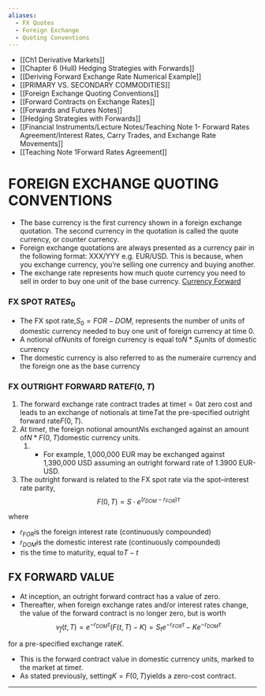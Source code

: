 ```yaml
---
aliases:
  - FX Quotes
  - Foreign Exchange
  - Quoting Conventions
---
```

+ [[Ch1 Derivative Markets]]
+ [[Chapter 6 (Hull) Hedging Strategies with Forwards]]
+ [[Deriving Forward Exchange Rate Numerical Example]]
+ [[PRIMARY VS. SECONDARY COMMODITIES]]
+ [[Foreign Exchange Quoting Conventions]]
+ [[Forward Contracts on Exchange Rates]]
+ [[Forwards and Futures Notes]]
+ [[Hedging Strategies with Forwards]]
+ [[Financial Instruments/Lecture Notes/Teaching Note 1- Forward Rates Agreement/Interest Rates, Carry Trades, and Exchange Rate Movements]]
+ [[Teaching Note 1Forward Rates Agreement]]
# FOREIGN EXCHANGE QUOTING CONVENTIONS
+ The base currency is the first currency shown in a foreign exchange quotation. The second currency in the quotation is called the quote currency, or counter currency.
+ Foreign exchange quotations are always presented as a currency pair in the following format: XXX/YYY e.g. EUR/USD. This is because, when you exchange currency, you’re selling one currency and buying another.
+ The exchange rate represents how much quote currency you need to sell in order to buy one unit of the base currency.
[Currency Forward](Currency%20Forward.md)
### FX SPOT RATE$S_0$
+ The FX spot rate,$S_0 = FOR-DOM$, represents the number of units of domestic currency needed to buy one unit of foreign currency at time 0.
+ A notional of$N$units of foreign currency is equal to$N*S_t$units of domestic currency
+ The domestic currency is also referred to as the numeraire currency and the foreign one as the base currency
### FX OUTRIGHT FORWARD RATE$F(0,T)$
1. The forward exchange rate contract trades at time$t=0$at zero cost and leads to an exchange of notionals at time$T$at the pre-specified outright forward rate$F(0,T)$.
2. At time$t$, the foreign notional amount$N$is exchanged against an amount of$N*F(0,T)$domestic currency units. 
	1. + For example, 1,000,000 EUR may be exchanged against 1,390,000 USD assuming an outright forward rate of 1.3900 EUR-USD. 
3. The outright forward is related to the FX spot rate via the spot–interest rate parity,$$F(0,T) = S \cdot e^{(r_{DOM}-r_{FOR})\tau}$$

where

+ $r_{FOR}$is the foreign interest rate (continuously compounded)
+ $r_{DOM}$is the domestic interest rate (continuously compounded)
+ $\tau$is the time to maturity, equal to$T - t$
## FX FORWARD VALUE

+ At inception, an outright forward contract has a value of zero. 
+ Thereafter, when foreign exchange rates and/or interest rates change, the value of the forward contract is no longer zero, but is worth$$v_f(t,T) = e^{-r_{DOM}\tau}(F(t,T) - K) = S_t e^{-r_{FOR}\tau} - Ke^{-r_{DOM}\tau}$$

for a pre-specified exchange rate$K$. 

+ This is the forward contract value in domestic currency units, marked to the market at time$t$. 
+ As stated previously, setting$K = F(0, T)$yields a zero-cost contract.

---

